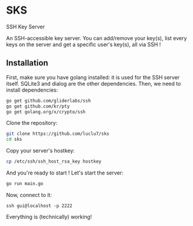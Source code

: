 # SKS
SSH Key Server

An SSH-accessible key server. You can add/remove your key(s), list every keys on the server and get a specific user's key(s), all via SSH !

Installation
---------

First, make sure you have golang installed: it is used for the SSH server itself. SQLite3 and dialog are the other dependencies.
Then, we need to install dependencies:
```bash
go get github.com/gliderlabs/ssh
go get github.com/kr/pty
go get golang.org/x/crypto/ssh
```

Clone the repository:
```bash
git clone https://github.com/luclu7/sks
cd sks
```

Copy your server's hostkey:
```bash
cp /etc/ssh/ssh_host_rsa_key hostkey
```

And you're ready to start !
Let's start the server:
```bash
go run main.go
```

Now, connect to it:
```
ssh gui@localhost -p 2222
```

Everything is (technically) working!
